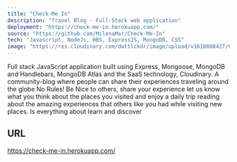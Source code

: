 ```yaml
---
title: "Check-Me In"
description: "Travel Blog - Full-Stack web application"
deployment: "https://check-me-in.herokuapp.com/"
source: "https://github.com/MilenaMar/Check-Me-In"
tech: "Javascript, NodeJs, HBS, ExpressJS, MongoDB, CSS"
image: "https://res.cloudinary.com/dwttlckdr/image/upload/v1610888427/CMIN_bzgtg2.gif"
---
```



Full stack JavaScript application built using Express, Mongoose, MongoDB and Handlebars, MongoDB Atlas and the
SaaS technology, Cloudinary.
A community-blog where people can share their experiences traveling around the globe
No Rules! Be Nice to others, share your experience let us know what you think about the places you visited and enjoy a daily trip reading about the amazing experiences that others like you had while visiting new places.
Is everything about learn and discover

## URL

https://check-me-in.herokuapp.com/
